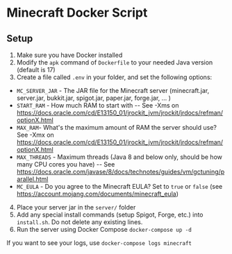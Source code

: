 # Minecraft Docker Script

## Setup
1. Make sure you have Docker installed
2. Modify the `apk` command of `Dockerfile` to your needed Java version (default is 17)
3. Create a file called `.env` in your folder, and set the following options: 
- `MC_SERVER_JAR` - The JAR file for the Minecraft server (minecraft.jar, server.jar, bukkit.jar, spigot.jar, paper.jar, forge.jar, ... )
- `START_RAM` - How much RAM to start with -- See -Xms on https://docs.oracle.com/cd/E13150_01/jrockit_jvm/jrockit/jrdocs/refman/optionX.html
- `MAX_RAM`- What's the maximum amount of RAM the server should use? See -Xmx on https://docs.oracle.com/cd/E13150_01/jrockit_jvm/jrockit/jrdocs/refman/optionX.html
- `MAX_THREADS` - Maximum threads (Java 8 and below only, should be how many CPU cores you have) -- See https://docs.oracle.com/javase/8/docs/technotes/guides/vm/gctuning/parallel.html
- `MC_EULA` - Do you agree to the Minecraft EULA? Set to `true` or `false` (see https://account.mojang.com/documents/minecraft_eula)
4. Place your server jar in the `server/` folder
5. Add any special install commands (setup Spigot, Forge, etc.) into `install.sh`. Do not delete any existing lines. 
6. Run the server using Docker Compose `docker-compose up -d`

If you want to see your logs, use `docker-compose logs minecraft`